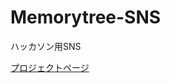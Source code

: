 # Memorytree-SNS
ハッカソン用SNS

[プロジェクトページ](https://github.com/BusinessPudding/Memorytree-SNS/projects/1)
